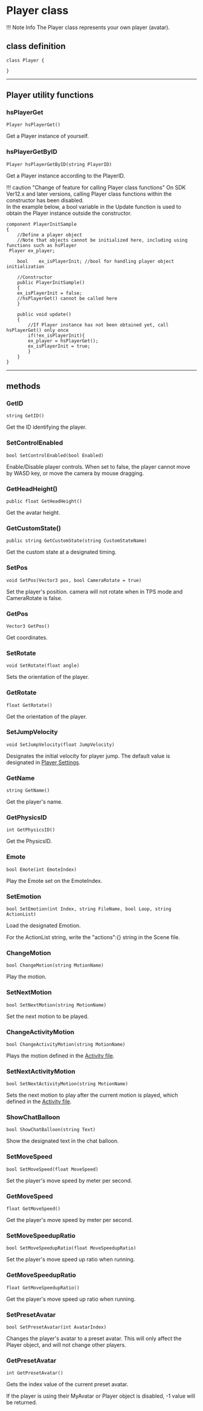 # Player class

!!! Note Info
     The Player class represents your own player (avatar).

## class definition

```
class Player {

}
```

***

## Player utility functions

### hsPlayerGet

`Player hsPlayerGet()`

Get a Player instance of yourself.

### hsPlayerGetByID

`Player hsPlayerGetByID(string PlayerID)`

Get a Player instance according to the PlayerID.

!!! caution "Change of feature for calling Player class functions"
    On SDK Ver12.x and later versions, calling Player class functions within the constructor has been disabled. <br>
    In the example below, a bool variable in the Update function is used to obtain the Player instance outside the constructor.

```
component PlayerInitSample
{   
    //Define a player object
    //Note that objects cannot be initialized here, including using functions such as hsPlayer
 Player ex_player;

    bool    ex_isPlayerInit; //bool for handling player object initialization

    //Constructor
    public PlayerInitSample()
    {
    ex_isPlayerInit = false;
    //hsPlayerGet() cannot be called here
    }

    public void update()
    {
        //If Player instance has not been obtained yet, call hsPlayerGet() only once
        if(!ex_isPlayerInit){
        ex_player = hsPlayerGet();
        ex_isPlayerInit = true;
        }
    }
}
```

***

## methods

### GetID

`string GetID()`

Get the ID identifying the player.

### SetControlEnabled

`bool SetControlEnabled(bool Enabled)`

Enable/Disable player controls. When set to false, the player cannot move by WASD key, or move the camera by mouse dragging.

### GetHeadHeight()

`public float GetHeadHeight()`

Get the avatar height.

### GetCustomState()

`public string GetCustomState(string CustomStateName)`

Get the custom state at a designated timing.

### SetPos

`void SetPos(Vector3 pos, bool CameraRotate = true)`

Set the player's position. camera will not rotate when in TPS mode and CameraRotate is false.

### GetPos

`Vector3 GetPos()`

Get coordinates.

### SetRotate

`void SetRotate(float angle)`

Sets the orientation of the player.

### GetRotate

`float GetRotate()`

Get the orientation of the player.

### SetJumpVelocity

`void SetJumpVelocity(float JumpVelocity)`

Designates the initial velocity for player jump.
The default value is designated in [Player Settings](../VketCloudSettings/PlayerSettings.md).

### GetName

`string GetName()`

Get the player's name.

### GetPhysicsID

`int GetPhysicsID()`

Get the PhysicsID.

### Emote

`bool Emote(int EmoteIndex)`

Play the Emote set on the EmoteIndex.

### SetEmotion

`bool SetEmotion(int Index, string FileName, bool Loop, string ActionList)`

Load the designated Emotion.

For the ActionList string, write the "actions":{} string in the Scene file.

### ChangeMotion

`bool ChangeMotion(string MotionName)`

Play the motion.

### SetNextMotion

`bool SetNextMotion(string MotionName)`

Set the next motion to be played.

### ChangeActivityMotion

`bool ChangeActivityMotion(string MotionName)`

Plays the motion defined in the [Activity file](../SDKTools/VKCActivityExporter.md).

### SetNextActivityMotion

`bool SetNextActivityMotion(string MotionName)`

Sets the next motion to play after the current motion is played, which defined in the [Activity file](../SDKTools/VKCActivityExporter.md).

### ShowChatBalloon

`bool ShowChatBalloon(string Text)`

Show the designated text in the chat balloon.

### SetMoveSpeed

`bool SetMoveSpeed(float MoveSpeed)`

Set the player's move speed by meter per second.

### GetMoveSpeed

`float GetMoveSpeed()`

Get the player's move speed by meter per second.

### SetMoveSpeedupRatio

`bool SetMoveSpeedupRatio(float MoveSpeedupRatio)`

Set the player's move speed up ratio when running.

### GetMoveSpeedupRatio

`float GetMoveSpeedupRatio()`

Get the player's move speed up ratio when running.

### SetPresetAvatar

`bool SetPresetAvatar(int AvatarIndex)`

Changes the player's avatar to a preset avatar. This will only affect the Player object, and will not change other players.

### GetPresetAvatar

`int GetPresetAvatar()`

Gets the index value of the current preset avatar.

If the player is using their MyAvatar or Player object is disabled, -1 value will be returned.
